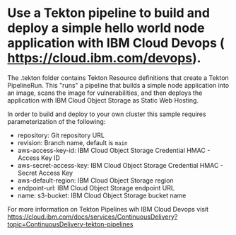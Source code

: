 # Use a Tekton pipeline to build and deploy a simple hello world node application with IBM Cloud Devops ( https://cloud.ibm.com/devops).

The .tekton folder contains Tekton Resource definitions that create a Tekton PipelineRun. This "runs" a pipeline that builds a simple node application into an image, scans the image for vulnerabilities, and then deploys the application with IBM Cloud Object Storage as Static Web Hosting.

In order to build and deploy to your own cluster this sample requires parameterization of the following:
* repository: Git repository URL
* revision: Branch name, default is `main`
* aws-access-key-id: IBM Cloud Object Storage Credential HMAC - Access Key ID
* aws-secret-access-key: IBM Cloud Object Storage Credential HMAC - Secret Access Key
* aws-default-region: IBM Cloud Object Storage region
* endpoint-url: IBM Cloud Object Storage endpoint URL
* name: s3-bucket: IBM Cloud Object Storage bucket name

For more information on Tekton Pipelines wih IBM Cloud Devops visit https://cloud.ibm.com/docs/services/ContinuousDelivery?topic=ContinuousDelivery-tekton-pipelines
